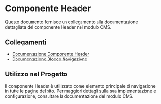 # Componente Header

Questo documento fornisce un collegamento alla documentazione dettagliata del componente Header nel modulo CMS.

## Collegamenti
- [Documentazione Componente Header](../../laravel/Modules/Cms/project_docs/components/header.md)
- [Documentazione Blocco Navigazione](../../laravel/Modules/Cms/project_docs/blocks/navigation.md)

## Utilizzo nel Progetto
Il componente Header è utilizzato come elemento principale di navigazione in tutte le pagine del sito. Per maggiori dettagli sulla sua implementazione e configurazione, consultare la documentazione del modulo CMS. 
